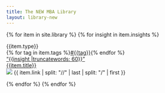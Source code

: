 ```yaml
---
title: The NEW MBA Library
layout: library-new
---
```


  <!--Table-->
  <div class="w-100 center flex flex-wrap">

  {% for item in site.library %}
  {% for insight in item.insights %}
  
  <div class="w-third-l w-100 pa3 item" data-item-title="{{item.title}}" data-item-source="{{item.link}}" data-item-insight="{{insight}}">
    <div class="pa4 bg-newmba-offwhite f5 br2">
    <div class="flex justify-between pb3 f6">
      <div class="newmba-green ttu">{{item.type}}</div>
      <div class="">{% for tag in item.tags %}<a href="/tag" class="link newmba-purple b">#{{tag}}</a>{% endfor %}</div>
    </div>
    <a href="{{item.url}}" class="link"><div class="i lh-copy b itemtext black">“{{insight |truncatewords: 60}}”</div></a>
    <div class="f6 pt3">
      <a href="{{item.url}}" class="link"><div class="pb2 itemtitle black">{{item.title}}</div></a>
      <div class="flex"><img class="mr2 v-mid br-100 ba b--newmba-green" src="https://www.google.com/s2/favicons?domain={{item.link}}"> <span class="black-70 i">{{ item.link | split: "//" | last | split: "/" | first }}</span></div>
    </div>
  </div>

  </div>
  
  {% endfor %}
  {% endfor %}
</div>
</div>






